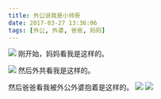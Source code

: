 ```yaml
---
title: 外公说我是小帅哥
date: 2017-03-27 13:36:06
tags: [外公, 外婆, 爸爸, 妈妈]
---
```

![](http://images.dsphoebe.com/mama-20170327.jpg)
刚开始，妈妈看我是这样的。

![](http://images.dsphoebe.com/panda-20170327-by-grandapa.jpg)
然后外共看我是这样的。

然后爸爸看我被外公外婆抱着是这样的。
![](http://images.dsphoebe.com/grandapa-20170327.jpg)
![](http://images.dsphoebe.com/grandama-20170327.jpg)